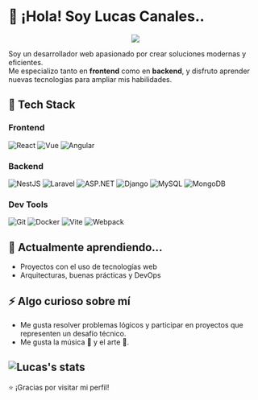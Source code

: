 # 👋 ¡Hola! Soy Lucas Canales..
<p align="center">
  <a href="https://www.linkedin.com/in/lucaswebdeveloper">
    <img src="https://img.shields.io/badge/-LinkedIn-0A66C2?logo=linkedin&logoColor=white&style=flat"/>
  </a>
</p>

Soy un desarrollador web apasionado por crear soluciones modernas y eficientes.  
Me especializo tanto en **frontend** como en **backend**, y disfruto aprender nuevas tecnologías para ampliar mis habilidades.

## 🚀 Tech Stack

### Frontend
![React](https://img.shields.io/badge/-React-61DAFB?logo=react&logoColor=white&style=flat)
![Vue](https://img.shields.io/badge/-Vue-4FC08D?logo=vue.js&logoColor=white&style=flat)
![Angular](https://img.shields.io/badge/-Angular-DD0031?logo=angular&logoColor=white&style=flat)

### Backend
![NestJS](https://img.shields.io/badge/-NestJS-E0234E?logo=nestjs&logoColor=white&style=flat)
![Laravel](https://img.shields.io/badge/-Laravel-FF2D20?logo=laravel&logoColor=white&style=flat)
![ASP.NET](https://img.shields.io/badge/-ASP.NET-512BD4?logo=dotnet&logoColor=white&style=flat)
![Django](https://img.shields.io/badge/-Django-092E20?logo=django&logoColor=white&style=flat)
![MySQL](https://img.shields.io/badge/-MySQL-4479A1?logo=mysql&logoColor=white&style=flat)
![MongoDB](https://img.shields.io/badge/-MongoDB-47A248?logo=mongodb&logoColor=white&style=flat)
### Dev Tools
![Git](https://img.shields.io/badge/-Git-F05032?logo=git&logoColor=white&style=flat)
![Docker](https://img.shields.io/badge/-Docker-2496ED?logo=docker&logoColor=white&style=flat)
![Vite](https://img.shields.io/badge/-Vite-646CFF?logo=vite&logoColor=white&style=flat)
![Webpack](https://img.shields.io/badge/-Webpack-8DD6F9?logo=webpack&logoColor=black&style=flat)

## 🌱 Actualmente aprendiendo...
- Proyectos con el uso de tecnologías web
- Arquitecturas, buenas prácticas y DevOps
<!--
## 💬 Puedes preguntarme sobre
- Cómo estructurar proyectos frontend/backend
- Integración de APIs
-->
<!--
## 📫 Cómo contactarme
- [LinkedIn](https://www.linkedin.com/in/tu-usuario)
-->
## ⚡ Algo curioso sobre mí
- Me gusta resolver problemas lógicos y participar en proyectos que representen un desafío técnico.
- Me gusta la música 🎸 y el arte 🎨.

![Lucas's stats](https://streak-stats.demolab.com?user=luk-0-o&theme=radical&hide_border=true)
---

⭐ ¡Gracias por visitar mi perfil!
